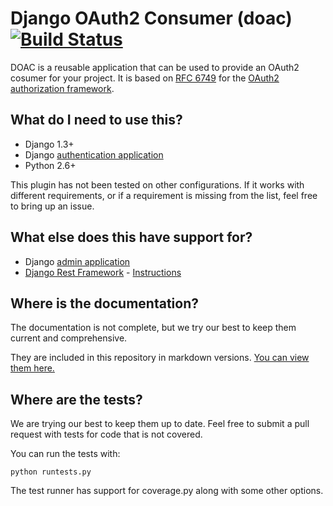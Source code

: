 # Django OAuth2 Consumer (doac) [![Build Status](https://travis-ci.org/Rediker-Software/doac.png?branch=master)](https://travis-ci.org/Rediker-Software/doac)

DOAC is a reusable application that can be used to provide an OAuth2 cosumer for your project.  It is based on [RFC 6749](http://tools.ietf.org/html/rfc6749) for the [OAuth2 authorization framework](http://oauth.net/2/).

## What do I need to use this?
- Django 1.3+
- Django [authentication application](https://docs.djangoproject.com/en/1.5/topics/auth/)
- Python 2.6+

This plugin has not been tested on other configurations.  If it works with different requirements, or if a requirement is missing from the list, feel free to bring up an issue.

## What else does this have support for?
- Django [admin application](https://docs.djangoproject.com/en/1.5/ref/contrib/admin/)
- [Django Rest Framework](http://django-rest-framework.org/) - [Instructions](docs/integrations.md)

## Where is the documentation?
The documentation is not complete, but we try our best to keep them current and comprehensive.

They are included in this repository in markdown versions.  [You can view them here.](docs/index.md)

## Where are the tests?
We are trying our best to keep them up to date.  Feel free to submit a pull request with tests for code that is not covered.

You can run the tests with:
```
python runtests.py
```
The test runner has support for coverage.py along with some other options.
